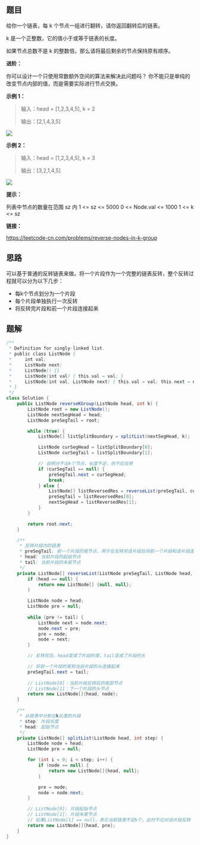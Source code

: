 ## 题目

给你一个链表，每 k 个节点一组进行翻转，请你返回翻转后的链表。

k 是一个正整数，它的值小于或等于链表的长度。

如果节点总数不是 k 的整数倍，那么请将最后剩余的节点保持原有顺序。

**进阶：**

你可以设计一个只使用常数额外空间的算法来解决此问题吗？
你不能只是单纯的改变节点内部的值，而是需要实际进行节点交换。

**示例 1：**

> 输入：head = [1,2,3,4,5], k = 2
>
> 输出：[2,1,4,3,5]

![](https://assets.leetcode.com/uploads/2020/10/03/reverse_ex1.jpg)

**示例 2：**

> 输入：head = [1,2,3,4,5], k = 3
>
> 输出：[3,2,1,4,5]

![](https://assets.leetcode.com/uploads/2020/10/03/reverse_ex2.jpg)

**提示：**

列表中节点的数量在范围 sz 内
1 <= sz <= 5000
0 <= Node.val <= 1000
1 <= k <= sz


**链接：**

https://leetcode-cn.com/problems/reverse-nodes-in-k-group


## 思路

可以基于普通的反转链表来做。将一个片段作为一个完整的链表反转，整个反转过程就可以分为以下几步：

* 每k个节点划分为一个片段
* 每个片段单独执行一次反转
* 将反转完片段和前一个片段连接起来

## 题解

```java
/**
 * Definition for singly-linked list.
 * public class ListNode {
 *     int val;
 *     ListNode next;
 *     ListNode() {}
 *     ListNode(int val) { this.val = val; }
 *     ListNode(int val, ListNode next) { this.val = val; this.next = next; }
 * }
 */
class Solution {
    public ListNode reverseKGroup(ListNode head, int k) {
        ListNode root = new ListNode();
        ListNode nextSegHead = head;
        ListNode preSegTail = root;

        while (true) {
            ListNode[] listSplitBoundary = splitList(nextSegHead, k);

            ListNode curSegHead = listSplitBoundary[0];
            ListNode curSegTail = listSplitBoundary[1];

            // 说明分不出k个节点，长度不足，则不应反转
            if (curSegTail == null) {
                preSegTail.next = curSegHead;
                break;
            } else {
                ListNode[] listReversedRes = reverseList(preSegTail, curSegHead, curSegTail);
                preSegTail = listReversedRes[0];
                nextSegHead = listReversedRes[1];
            }
        }

        return root.next;
    }

    /**
     * 反转片段内的链表
     * preSegTail: 前一个片段的尾节点，用于在反转完该片段后将前一个片段和该片段连接起来
     * head: 当前片段的起始节点
     * tail: 当前片段的末尾节点
     */
    private ListNode[] reverseList(ListNode preSegTail, ListNode head, ListNode tail) {
        if (head == null) {
            return new ListNode[] {null, null};
        }

        ListNode node = head;
        ListNode pre = null;
        
        while (pre != tail) {
            ListNode next = node.next;
            node.next = pre;
            pre = node;
            node = next;
        }

        // 反转完后，head变成了片段的尾，tail变成了片段的头

        // 将前一个片段的尾和当前片段的头连接起来
        preSegTail.next = tail;
        
        // ListNode[0]：当前片段反转后的尾部节点
        // ListNode[1]：下一个片段的头节点
        return new ListNode[]{head, node};
    }

    /**
     * 从链表中分割出k长度的片段
     * step: 片段长度
     * head: 起始节点
     */
    private ListNode[] splitList(ListNode head, int step) {
        ListNode node = head;
        ListNode pre = null;

        for (int i = 0; i < step; i++) {
            if (node == null) {
                return new ListNode[]{head, null};
            }

            pre = node;
            node = node.next;
        }

        // ListNode[0]: 片段起始节点
        // ListNode[1]: 片段末尾节点
        // 如果ListNode[1] == null，表示当前链表不足k个，此时不应对该片段反转
        return new ListNode[]{head, pre};
    }
}
```
